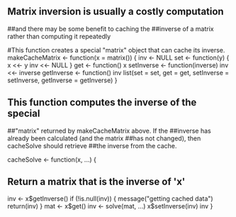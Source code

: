 ## Matrix inversion is usually a costly computation 
##and there may be some benefit to caching the 
##inverse of a matrix rather than computing it repeatedly 


#This function creates a special "matrix" object that can cache its inverse.
makeCacheMatrix <- function(x = matrix()) {
  inv <- NULL
  set <- function(y) {
    x <<- y
    inv <<- NULL
  }
  get <- function() x
  setInverse <- function(inverse) inv <<- inverse
  getInverse <- function() inv
  list(set = set,
       get = get,
       setInverse = setInverse,
       getInverse = getInverse)
}


## This function computes the inverse of the special 
##"matrix" returned by makeCacheMatrix above. If the 
##inverse has already been calculated (and the matrix 
##has not changed), then cacheSolve should retrieve 
##the inverse from the cache.

cacheSolve <- function(x, ...) {
  ## Return a matrix that is the inverse of 'x'
  inv <- x$getInverse()
  if (!is.null(inv)) {
    message("getting cached data")
    return(inv)
  }
  mat <- x$get()
  inv <- solve(mat, ...)
  x$setInverse(inv)
  inv
}

